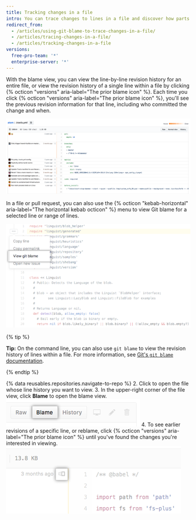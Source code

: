 ```yaml
---
title: Tracking changes in a file
intro: You can trace changes to lines in a file and discover how parts of the file evolved over time.
redirect_from:
  - /articles/using-git-blame-to-trace-changes-in-a-file/
  - /articles/tracing-changes-in-a-file/
  - /articles/tracking-changes-in-a-file
versions:
  free-pro-team: '*'
  enterprise-server: '*'
---
```


With the blame view, you can view the line-by-line revision history for an entire file, or view the revision history of a single line within a file by clicking {% octicon "versions" aria-label="The prior blame icon" %}. Each time you click {% octicon "versions" aria-label="The prior blame icon" %}, you'll see the previous revision information for that line, including who committed the change and when.

![Git blame view](/assets/images/help/repository/git_blame.png)

In a file or pull request, you can also use the {% octicon "kebab-horizontal" aria-label="The horizontal kebab octicon" %} menu to view Git blame for a selected line or range of lines.

![Kebab menu with option to view Git blame for a selected line](/assets/images/help/repository/view-git-blame-specific-line.png)

{% tip %}

**Tip:** On the command line, you can also use `git blame` to view the revision history of lines within a file. For more information, see [Git's `git blame` documentation](https://git-scm.com/docs/git-blame).

{% endtip %}

{% data reusables.repositories.navigate-to-repo %}
2. Click to open the file whose line history you want to view.
3. In the upper-right corner of the file view, click **Blame** to open the blame view. ![Blame button](/assets/images/help/repository/blame-button.png)
4. To see earlier revisions of a specific line, or reblame, click {% octicon "versions" aria-label="The prior blame icon" %} until you've found the changes you're interested in viewing. ![Prior blame button](/assets/images/help/repository/prior-blame-button.png)
